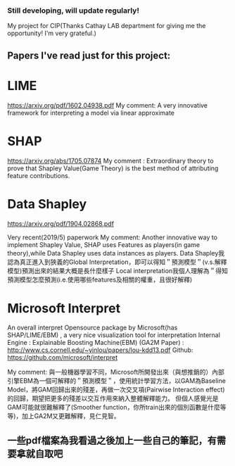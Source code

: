 ### Still developing, will update regularly!
My project for CIP(Thanks Cathay LAB department for giving me the opportunity! I'm very grateful.)

## Papers I've read just for this project:
# LIME
https://arxiv.org/pdf/1602.04938.pdf
My comment: A very innovative framework for interpreting a model via linear approximate

# SHAP

https://arxiv.org/abs/1705.07874
My comment : Extraordinary theory to prove that Shapley Value(Game Theory) is the best method of attributing feature contributions. 

# Data Shapley
https://arxiv.org/pdf/1904.02868.pdf

Very recent(2019/5) paperwork
My comment: 
Another innovative way to implement Shapley Value, SHAP uses Features as players(in game theory),while Data Shapley uses data instances as players.
Data Shapley我認為真正進入到狹義的Global Interpretation，即可以得知＂預測模型＂(v.s.解釋模型)預測出來的結果大概是長什麼樣子
Local interpretation我個人理解為＂得知預測模型怎麼預測(i.e.使用哪些features及相關的權重，且很好解釋)

# Microsoft Interpret
An overall interpret Opensource package by Microsoft(has SHAP/LIME/EBM) , a very nice visualization tool for interpretation
Internal Engine : Explainable Boosting Machine(EBM) (GA2M Paper) : http://www.cs.cornell.edu/~yinlou/papers/lou-kdd13.pdf
Github: https://github.com/microsoft/interpret

My comment:
與一般機器學習不同，Microsoft所開發出來（與想推銷的）內部引擎EBM為一個可解釋的＂預測模型＂，使用統計學習方法，以GAM為Baseline Model，將GAM回歸出來的殘差，再做一次交叉項(Pairwise Interaction effect)的回歸，期望把更多的殘差以交互作用來納入整體解釋能力。
但個人感覺光是GAM可能就很難解釋了(Smoother function，你所train出來的個別函數是什麼等等)，加上GA2M又更難解釋，見仁見智。


## 一些pdf檔案為我看過之後加上一些自己的筆記，有需要拿就自取吧
